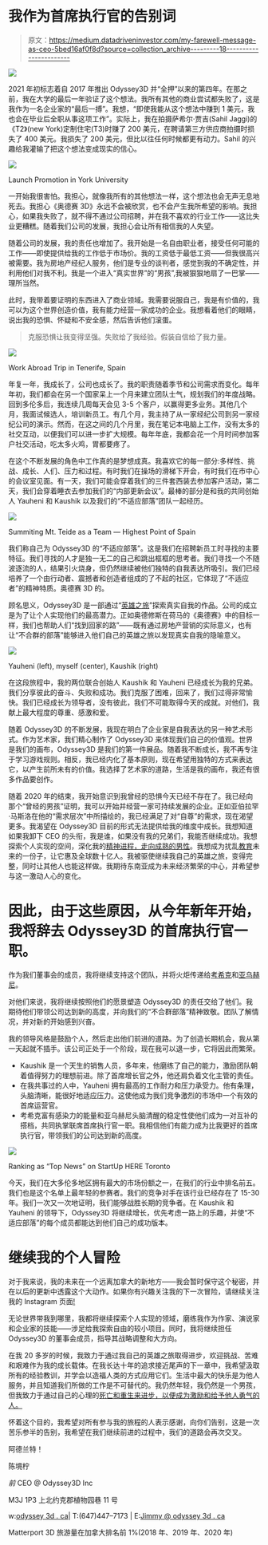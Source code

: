 # 我作为首席执行官的告别词

> 原文：<https://medium.datadriveninvestor.com/my-farewell-message-as-ceo-5bed16af0f8d?source=collection_archive---------18----------------------->

![](img/a312744d72e4d08a8e6738e7e2687b97.png)

2021 年初标志着自 2017 年推出 Odyssey3D 并“全押”以来的第四年。在那之前，我在大学的最后一年验证了这个想法。我所有其他的商业尝试都失败了，这是我作为一名企业家的“最后一搏”。我想，“即使我能从这个想法中赚到 1 美元，我也会在毕业后全职从事这项工作”。实际上，我在拍摄萨希尔·贾吉(Sahil Jaggi)的《T2》(new York)定制住宅(T3)时赚了 200 美元，在聘请第三方供应商拍摄时损失了 400 美元。我损失了 200 美元，但比以往任何时候都更有动力。Sahil 的兴趣给我灌输了把这个想法变成现实的信心。

![](img/f5df37ea832a20fdb8fea07597e56c53.png)

Launch Promotion in York University

一开始我很害怕。我担心，就像我所有的其他想法一样，这个想法也会无声无息地死去。我担心《奥德赛 3D》永远不会被欣赏，也不会产生我所希望的影响。我担心，如果我失败了，就不得不通过公司招聘，并在我不喜欢的行业工作——这比失业更糟糕。随着我们公司的发展，我担心会让所有相信我的人失望。

随着公司的发展，我的责任也增加了。我开始是一名自由职业者，接受任何可能的工作——即使提供给我的工作低于市场价。我的工资低于最低工资——但我很高兴被需要。我为房地产经纪人服务，他们是专业的谈判者，感觉到我的不确定性，并利用他们对我不利。我是一个进入“真实世界”的“男孩”,我被狠狠地扇了一巴掌——理所当然。

此时，我带着要证明的东西进入了商业领域。我需要说服自己，我是有价值的，我可以为这个世界创造价值，我有能力经营一家成功的企业。我想看着他们的眼睛，说出我的恐惧、怀疑和不安全感，然后告诉他们滚蛋。

> 克服恐惧让我变得坚强。失败给了我经验。假装自信给了我力量。

![](img/8f5ca2765fbcb63d3ae8d6350d34b887.png)

Work Abroad Trip in Tenerife, Spain

年复一年，我成长了，公司也成长了。我的职责随着季节和公司需求而变化。每年年初，我们都会在另一个国家呆上一个月来建立团队士气，规划我们的年度战略。回到多伦多后，我连续几周每天会见 3-5 个客户，以赢得更多业务。其他几个月，我面试候选人，培训新员工。有几个月，我主持了从一家经纪公司到另一家经纪公司的演示。然而，在这之间的几个月里，我在笔记本电脑上工作，没有太多的社交互动，以便我们可以进一步扩大规模。每年年底，我都会花一个月时间参加客户社交活动，吃太多火鸡，胃都要疼了。

在这个不断发展的角色中工作真的是梦想成真。我喜欢它的每一部分:多样性、挑战、成长、人们、压力和过程。有时我们在操场的滑梯下开会，有时我们在市中心的会议室见面。有一天，我们可能会穿着我们的三件套西装去参加客户活动，第二天，我们会穿着睡衣去参加我们的“内部更新会议”。最棒的部分是和我的共同创始人 Yauheni 和 Kaushik 以及我们的“不适应部落”团队一起经历。

![](img/d736cd1a19e04efb3d8f99380ea40d6e.png)

Summiting Mt. Teide as a Team — Highest Point of Spain

我们称自己为 Odyssey3D 的“不适应部落”。这是我们在招聘新员工时寻找的主要特征。我们寻找的人才是独一无二的自己和跳出框框的思考者。我们寻找一个不随波逐流的人，结果引火烧身，但仍然继续被他们独特的自我表达所吸引。我们已经培养了一个由行动者、震撼者和创造者组成的了不起的社区，它体现了“不适应者”的精神特质。奥德赛 3D 的。

顾名思义，Odyssey3D 是一部通过“[英雄之旅](https://www.youtube.com/watch?v=Hhk4N9A0oCA&ab_channel=TED-Ed)”探索真实自我的作品。公司的成立是为了让个人实现他们的最高潜力。正如奥德修斯在荷马的《奥德赛》中的目标一样，我们也帮助人们“找到回家的路”——既有通过房地产营销的实际意义，也有让“不合群的部落”能够进入他们自己的英雄之旅以发现真实自我的隐喻意义。

![](img/a312744d72e4d08a8e6738e7e2687b97.png)

Yauheni (left), myself (center), Kaushik (right)

在这段旅程中，我的两位联合创始人 Kaushik 和 Yauheni 已经成长为我的兄弟。我们分享彼此的奋斗、失败和成功。我们克服了困难，回来了，我们过得非常愉快。我们已经成长为领导者，没有彼此，我们不可能取得今天的成就。对他们，我献上最大程度的尊重、感激和爱。

随着 Odyssey3D 的不断发展，我现在明白了企业家是自我表达的另一种艺术形式。作为艺术家，我们精心制作了 Odyssey3D 来体现我们自己的价值观。世界是我们的画布，Odyssey3D 是我们的第一件展品。随着我不断成长，我不再专注于学习游戏规则。相反，我已经内化了基本原则，现在希望用独特的方式来表达它，以产生前所未有的价值。我选择了艺术家的道路，生活是我的画布，我还有很多作品要创作。

随着 2020 年的结束，我开始意识到我曾经的恐惧今天已经不存在了。我已经向那个“曾经的男孩”证明，我可以开始并经营一家可持续发展的企业。正如亚伯拉罕·马斯洛在他的“需求层次”中所描绘的，我已经满足了对“自尊”的需求，现在渴望更多。我渴望在 Odyssey3D 目前的形式无法提供给我的维度中成长。我想知道如果我卸下 CEO 的头衔，我是谁，如果没有我的兄弟们，我能否继续成功。我想探索个人实现的空间，深化我的[精神进程，走向成熟的男性](https://odisea.medium.com/accessing-the-mature-masculine-a-personal-recount-a4d04d4ea6b2)。我想成为扰乱[教育](https://odisea.medium.com/education-2-0-where-it-is-all-headed-57b14e62f7ad)未来的一份子，让它惠及全球数十亿人。我被驱使继续我自己的英雄之旅，变得完整，同时让其他人也能这样做。我期待东南亚成为未来经济繁荣的中心，并希望参与这一激动人心的变化。

# 因此，由于这些原因，从今年新年开始，我将辞去 Odyssey3D 的首席执行官一职。

作为我们董事会的成员，我将继续支持这个团队，并将火炬传递给[考希克](https://www.linkedin.com/in/kaushik-satish-04532a11/)和[亚乌赫尼](https://www.linkedin.com/in/yauhenib/)。

对他们来说，我将继续按照他们的愿景塑造 Odyssey3D 的责任交给了他们。我期待他们带领公司达到新的高度，并向我们的“不合群部落”精神致敬。团队了解情况，并对新的开始感到兴奋。

我的领导风格是鼓励个人，然后走出他们前进的道路。为了创造长期机会，我从第一天起就不插手。该公司正处于一个阶段，现在我可以退一步，它将因此而繁荣。

*   Kaushik 是一个天生的销售人员，多年来，他磨练了自己的能力，激励团队朝着值得努力的理想前进。除了首席增长官之外，他还肩负着文化主管的责任。
*   在我共事过的人中，Yauheni 拥有最高的工作耐力和压力承受力。他有条理，头脑清晰，能很好地适应压力。这使他成为我们竞争激烈的市场中一个有效的首席运营官。
*   考希克富有感染力的能量和亚乌赫尼头脑清醒的稳定性使他们成为一对互补的搭档，共同执掌联席首席执行官一职。我相信他们有能力成为比我更好的首席执行官，带领我们的公司达到新的高度。

![](img/8b0192a6b73d077b29f2309d8409264e.png)

Ranking as “Top News” on StartUp HERE Toronto

今天，我们在大多伦多地区拥有最大的市场份额之一，在我们的行业中排名前五。我们也是这个名单上最年轻的参赛者。我们的竞争对手在该行业已经存在了 15-30 年。我们一次又一次地证明，我们能够战胜长期的竞争者。在 Kaushik 和 Yauheni 的领导下，Odyssey3D 将继续增长，优先考虑一路上的乐趣，并使“不适应部落”的每个成员都能达到他们自己的成功版本。

# 继续我的个人冒险

对于我来说，我的未来在一个远离加拿大的新地方——我会暂时保守这个秘密，并在以后的更新中透露这个大动作。如果你有兴趣关注我的下一次冒险，请继续关注我的 Instagram 页面[!](https://www.instagram.com/odisea.blog/)

无论世界带我到哪里，我都将继续探索个人实现的领域，磨练我作为作家、演说家和企业家的技能——涉足给我探索自由的较小项目。同时，我将继续担任 Odyssey3D 的董事会成员，指导其战略调整和大方向。

在我 20 多岁的时候，我致力于通过我自己的英雄之旅取得进步，欢迎挑战、苦难和艰难作为我的成长载体。在我长达十年的追求接近尾声的下一章中，我希望汲取所有的经验教训，并学会以造福人类的方式应用它们。生活中最大的快乐是为他人服务，并且知道我们所做的工作是不可替代的。我仍然年轻，我仍然是一个男孩，但我致力于通过自己的心理的[死亡和重生来进步，以便成为激励和给予他人勇气的人。](https://odisea.medium.com/to-the-lost-boy-fbe0f7751029)

怀着这个目的，我希望对所有参与我的旅程的人表示感谢，向你们告别，这是一次苦乐参半的告别，我希望在我们继续前进的过程中，我们的道路会再次交叉。

阿德兰特！

陈境柠

*前* CEO @ Odyssey3D Inc

M3J 1P3 上北约克郡植物园巷 11 号

w:[odyssey 3d . ca](http://odyssey3d.ca/)| T:(647)447–7173 | E:[Jimmy @ odyssey 3d . ca](http://mailto:jimmy@odyssey3d.ca/)

Matterport 3D 旅游量在加拿大排名前 1%(2018 年、2019 年、2020 年)